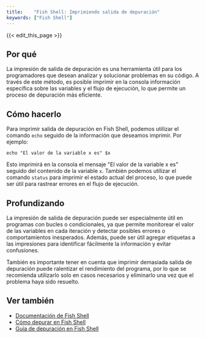 ```yaml
---
title:    "Fish Shell: Imprimiendo salida de depuración"
keywords: ["Fish Shell"]
---
```


{{< edit_this_page >}}

## Por qué

La impresión de salida de depuración es una herramienta útil para los programadores que desean analizar y solucionar problemas en su código. A través de este método, es posible imprimir en la consola información específica sobre las variables y el flujo de ejecución, lo que permite un proceso de depuración más eficiente.

## Cómo hacerlo

Para imprimir salida de depuración en Fish Shell, podemos utilizar el comando `echo` seguido de la información que deseamos imprimir. Por ejemplo:

```Fish Shell
echo "El valor de la variable x es" $x
```

Esto imprimirá en la consola el mensaje "El valor de la variable x es" seguido del contenido de la variable `x`. También podemos utilizar el comando `status` para imprimir el estado actual del proceso, lo que puede ser útil para rastrear errores en el flujo de ejecución.

## Profundizando

La impresión de salida de depuración puede ser especialmente útil en programas con bucles o condicionales, ya que permite monitorear el valor de las variables en cada iteración y detectar posibles errores o comportamientos inesperados. Además, puede ser útil agregar etiquetas a las impresiones para identificar fácilmente la información y evitar confusiones.

También es importante tener en cuenta que imprimir demasiada salida de depuración puede ralentizar el rendimiento del programa, por lo que se recomienda utilizarlo solo en casos necesarios y eliminarlo una vez que el problema haya sido resuelto.

## Ver también

- [Documentación de Fish Shell](https://fishshell.com/docs/current/)
- [Cómo depurar en Fish Shell](https://fishshell.com/docs/current/tutorial.html#debugging)
- [Guía de depuración en Fish Shell](https://devopsheaven.com/fish-shell-debugging-guide/)